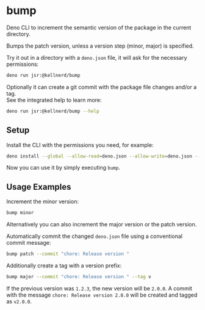 # bump

Deno CLI to increment the semantic version of the package in the current directory.

Bumps the patch version, unless a version step (minor, major) is specified.

Try it out in a directory with a `deno.json` file, it will ask for the necessary permissions:

```sh
deno run jsr:@kellnerd/bump
```

Optionally it can create a git commit with the package file changes and/or a tag.  
See the integrated help to learn more:

```sh
deno run jsr:@kellnerd/bump --help
```

## Setup

Install the CLI with the permissions you need, for example:

```sh
deno install --global --allow-read=deno.json --allow-write=deno.json --allow-run=git jsr:@kellnerd/bump
```

Now you can use it by simply executing `bump`.

## Usage Examples

Increment the minor version:

```sh
bump minor
```

Alternatively you can also increment the major version or the patch version. 

Automatically commit the changed `deno.json` file using a conventional commit message:

```sh
bump patch --commit "chore: Release version "
```

Additionally create a tag with a version prefix:

```sh
bump major --commit "chore: Release version " --tag v
```

If the previous version was `1.2.3`, the new version will be `2.0.0`.
A commit with the message `chore: Release version 2.0.0` will be created and tagged as `v2.0.0`.
